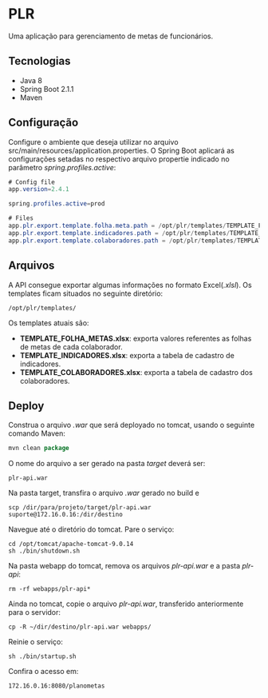 # PLR

Uma aplicação para gerenciamento de metas de funcionários.

## Tecnologias

*	Java 8
*	Spring Boot 2.1.1
*	Maven

## Configuração 

Configure o ambiente que deseja utilizar no arquivo src/main/resources/application.properties. O Spring Boot aplicará as configurações
setadas no respectivo arquivo propertie indicado no parâmetro *spring.profiles.active*:

```java
# Config file
app.version=2.4.1

spring.profiles.active=prod

# Files
app.plr.export.template.folha.meta.path = /opt/plr/templates/TEMPLATE_FOLHA_METAS.xlsx
app.plr.export.template.indicadores.path = /opt/plr/templates/TEMPLATE_INDICADORES.xlsx
app.plr.export.template.colaboradores.path = /opt/plr/templates/TEMPLATE_COLABORADORES.xlsx
```

## Arquivos

A API consegue exportar algumas informações no formato Excel(*.xlsl*). Os templates ficam situados no seguinte diretório:

```
/opt/plr/templates/
```

Os templates atuais são:

*	**TEMPLATE_FOLHA_METAS.xlsx**: exporta valores referentes as folhas de metas de cada colaborador.
*	**TEMPLATE_INDICADORES.xlsx**: exporta a tabela de cadastro de indicadores.
*	**TEMPLATE_COLABORADORES.xlsx**: exporta a tabela de cadastro dos colaboradores.

## Deploy

Construa o arquivo *.war* que será deployado no tomcat, usando o seguinte comando Maven:

```java
mvn clean package
```

O nome do arquivo a ser gerado na pasta *target* deverá ser:

```
plr-api.war
```

Na pasta target, transfira o arquivo *.war* gerado no build e 

```
scp /dir/para/projeto/target/plr-api.war suporte@172.16.0.16:/dir/destino
```

Navegue até o diretório do tomcat. Pare o serviço:

```
cd /opt/tomcat/apache-tomcat-9.0.14
sh ./bin/shutdown.sh
```

Na pasta webapp do tomcat, remova os arquivos *plr-api.war* e a pasta *plr-api*:

```
rm -rf webapps/plr-api*
```

Ainda no tomcat, copie o arquivo *plr-api.war*, transferido anteriormente para o servidor:

```
cp -R ~/dir/destino/plr-api.war webapps/
```

Reinie o serviço:

```
sh ./bin/startup.sh
```

Confira o acesso em:

```
172.16.0.16:8080/planometas
```